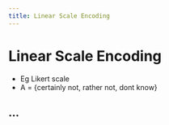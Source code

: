 ```yaml
---
title: Linear Scale Encoding
---
```


# Linear Scale Encoding
- Eg Likert scale
- A = {certainly not, rather not, dont know}

## …
















































































